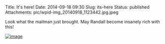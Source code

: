 Title: It's here!
Date: 2014-09-18 09:30
Slug: its-here
Status: published
Attachments: pic/wpid-img_20140918_1123442.jpg.jpeg

Look what the mailman just brought. May Randall become insanely rich
with this!

[![image](/pic/wpid-img_20140918_1123442.jpg.jpeg "IMG_20140918_112344~2.jpg")](/pic/wpid-img_20140918_1123442.jpg.jpeg)

